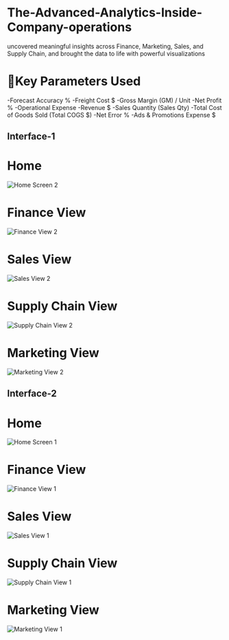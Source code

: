 # The-Advanced-Analytics-Inside-Company-operations
uncovered meaningful insights across Finance, Marketing, Sales, and Supply Chain, and brought the data to life with powerful visualizations

# 📌Key Parameters Used
-Forecast Accuracy %
-Freight Cost $
-Gross Margin (GM) / Unit
-Net Profit %
-Operational Expense
-Revenue $
-Sales Quantity (Sales Qty)
-Total Cost of Goods Sold (Total COGS $)
-Net Error %
-Ads & Promotions Expense $

## Interface-1

# Home
![Home Screen 2](https://github.com/user-attachments/assets/91ee16e5-f3ce-430f-bfee-14c099835fff)

# Finance View
![Finance View 2](https://github.com/user-attachments/assets/a85368a3-04f8-472e-9684-3cdad0de83f1)

# Sales View
![Sales View 2](https://github.com/user-attachments/assets/0eb7d7ba-4831-47eb-b661-64627d11be49)

# Supply Chain View
![Supply Chain View 2](https://github.com/user-attachments/assets/b7daa7c9-50ee-479f-9aa5-08925f33175f)

# Marketing View
![Marketing View 2](https://github.com/user-attachments/assets/86e36268-3709-4133-a7cf-0d7d09c08338)


## Interface-2

# Home
![Home Screen 1](https://github.com/user-attachments/assets/1b0a81a6-13d8-498f-a37c-7d9c3e530d72)

# Finance View
![Finance View 1](https://github.com/user-attachments/assets/f059639b-63d6-449f-beff-e61e222668e2)

# Sales View
![Sales View 1](https://github.com/user-attachments/assets/14bc2fd1-df35-4ff8-bc91-efd31b77cab4)

# Supply Chain View
![Supply Chain View 1](https://github.com/user-attachments/assets/5d9d4377-b3eb-4f5e-86cd-2a84d353f3ec)

# Marketing View
![Marketing View 1](https://github.com/user-attachments/assets/8e2c251e-5956-4501-a7ac-6f2e2d74125b)
